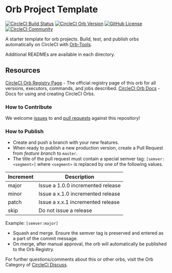 # Orb Project Template

[![CircleCI Build Status](https://circleci.com/gh/muuklabs/circleci-orb.svg?style=shield "CircleCI Build Status")](https://circleci.com/gh/muuklabs/circleci-orb) [![CircleCI Orb Version](https://badges.circleci.com/orbs/muuklabs/muuktest.svg)](https://circleci.com/orbs/registry/orb/muuklabs/muuktest) [![GitHub License](https://img.shields.io/badge/license-MIT-lightgrey.svg)](https://raw.githubusercontent.com/muuklabs/circleci-orb/master/LICENSE) [![CircleCI Community](https://img.shields.io/badge/community-CircleCI%20Discuss-343434.svg)](https://discuss.circleci.com/c/ecosystem/orbs)



A starter template for orb projects. Build, test, and publish orbs automatically on CircleCI with [Orb-Tools](https://circleci.com/orbs/registry/orb/circleci/orb-tools).

Additional READMEs are available in each directory.



## Resources

[CircleCI Orb Registry Page](https://circleci.com/orbs/registry/orb/muuklabs/circleci-orb) - The official registry page of this orb for all versions, executors, commands, and jobs described.
[CircleCI Orb Docs](https://circleci.com/docs/2.0/orb-intro/#section=configuration) - Docs for using and creating CircleCI Orbs.

### How to Contribute

We welcome [issues](https://github.com/muuklabs/circleci-orb/issues) to and [pull requests](https://github.com/muuklabs/circleci-orb/pulls) against this repository!

### How to Publish
* Create and push a branch with your new features.
* When ready to publish a new production version, create a Pull Request from _feature branch_ to `master`.
* The title of the pull request must contain a special semver tag: `[semver:<segment>]` where `<segment>` is replaced by one of the following values.

| Increment | Description|
| ----------| -----------|
| major     | Issue a 1.0.0 incremented release|
| minor     | Issue a x.1.0 incremented release|
| patch     | Issue a x.x.1 incremented release|
| skip      | Do not issue a release|

Example: `[semver:major]`

* Squash and merge. Ensure the semver tag is preserved and entered as a part of the commit message.
* On merge, after manual approval, the orb will automatically be published to the Orb Registry.


For further questions/comments about this or other orbs, visit the Orb Category of [CircleCI Discuss](https://discuss.circleci.com/c/orbs).

